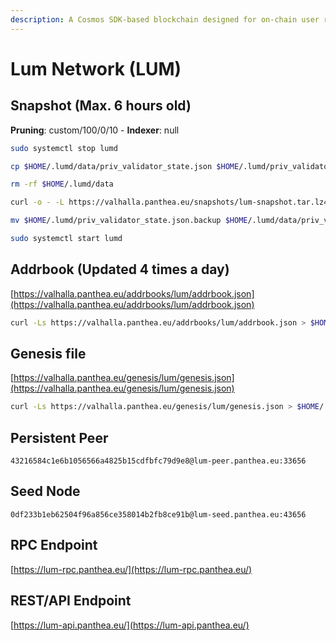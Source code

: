 ```yaml
---
description: A Cosmos SDK-based blockchain designed for on-chain user reviews and rewards.
---
```


# Lum Network (LUM)

## Snapshot (Max. 6 hours old)

**Pruning**: custom/100/0/10 - **Indexer**: null

```bash
sudo systemctl stop lumd

cp $HOME/.lumd/data/priv_validator_state.json $HOME/.lumd/priv_validator_state.json.backup

rm -rf $HOME/.lumd/data

curl -o - -L https://valhalla.panthea.eu/snapshots/lum-snapshot.tar.lz4 | lz4 -c -d - | tar -x -C $HOME/.lumd

mv $HOME/.lumd/priv_validator_state.json.backup $HOME/.lumd/data/priv_validator_state.json

sudo systemctl start lumd
```

## Addrbook (Updated 4 times a day)

[https://valhalla.panthea.eu/addrbooks/lum/addrbook.json](https://valhalla.panthea.eu/addrbooks/lum/addrbook.json)

```bash
curl -Ls https://valhalla.panthea.eu/addrbooks/lum/addrbook.json > $HOME/.lumd/config/addrbook.json
```

## Genesis file

[https://valhalla.panthea.eu/genesis/lum/genesis.json](https://valhalla.panthea.eu/genesis/lum/genesis.json)

```bash
curl -Ls https://valhalla.panthea.eu/genesis/lum/genesis.json > $HOME/.lumd/config/genesis.json
```

## Persistent Peer

```url
43216584c1e6b1056566a4825b15cdfbfc79d9e8@lum-peer.panthea.eu:33656
```

## Seed Node

```url
0df233b1eb62504f96a856ce358014b2fb8ce91b@lum-seed.panthea.eu:43656
```

## RPC Endpoint

[https://lum-rpc.panthea.eu/](https://lum-rpc.panthea.eu/)

## REST/API Endpoint

[https://lum-api.panthea.eu/](https://lum-api.panthea.eu/)
